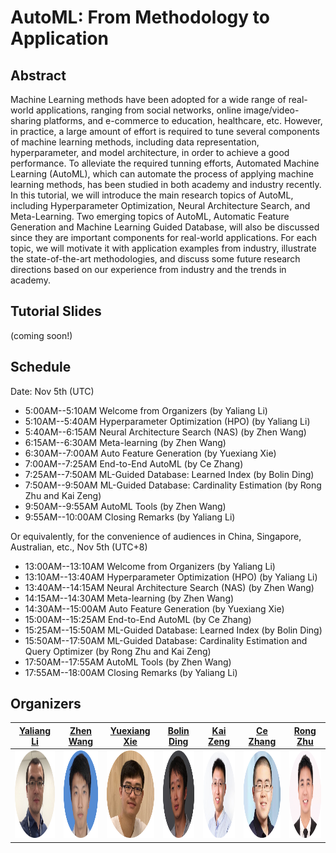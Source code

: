 # AutoML: From Methodology to Application

## Abstract
Machine Learning methods have been adopted for a wide range of real-world applications, ranging from social networks, online image/video-sharing platforms, and e-commerce to education, healthcare, etc. However, in practice, a large amount of effort is required to tune several components of machine learning methods, including data representation, hyperparameter, and model architecture, in order to achieve a good performance. To alleviate the required tunning efforts, Automated Machine Learning (AutoML), which can automate the process of applying machine learning methods, has been studied in both academy and industry recently. In this tutorial, we will introduce the main research topics of AutoML, including Hyperparameter Optimization, Neural Architecture Search, and Meta-Learning. Two emerging topics of AutoML, Automatic Feature Generation and Machine Learning Guided Database, will also be discussed since they are important components for real-world applications. For each topic, we will motivate it with application examples from industry, illustrate the state-of-the-art methodologies, and discuss some future research directions based on our experience from industry and the trends in academy.

## Tutorial Slides
(coming soon!)

## Schedule
Date: Nov 5th (UTC)
- 5:00AM--5:10AM Welcome from Organizers (by Yaliang Li)
- 5:10AM--5:40AM Hyperparameter Optimization (HPO) (by Yaliang Li)
- 5:40AM--6:15AM Neural Architecture Search (NAS) (by Zhen Wang)
- 6:15AM--6:30AM Meta-learning (by Zhen Wang)
- 6:30AM--7:00AM Auto Feature Generation (by Yuexiang Xie)
- 7:00AM--7:25AM End-to-End AutoML (by Ce Zhang)
- 7:25AM--7:50AM ML-Guided Database: Learned Index (by Bolin Ding)
- 7:50AM--9:50AM ML-Guided Database: Cardinality Estimation (by Rong Zhu and Kai Zeng)
- 9:50AM--9:55AM AutoML Tools (by Zhen Wang)
- 9:55AM--10:00AM Closing Remarks (by Yaliang Li)

Or equivalently, for the convenience of audiences in China, Singapore, Australian, etc., Nov 5th (UTC+8)
- 13:00AM--13:10AM Welcome from Organizers (by Yaliang Li)
- 13:10AM--13:40AM Hyperparameter Optimization (HPO) (by Yaliang Li)
- 13:40AM--14:15AM Neural Architecture Search (NAS) (by Zhen Wang)
- 14:15AM--14:30AM Meta-learning (by Zhen Wang)
- 14:30AM--15:00AM Auto Feature Generation (by Yuexiang Xie)
- 15:00AM--15:25AM End-to-End AutoML (by Ce Zhang)
- 15:25AM--15:50AM ML-Guided Database: Learned Index (by Bolin Ding)
- 15:50AM--17:50AM ML-Guided Database: Cardinality Estimation and Query Optimizer (by Rong Zhu and Kai Zeng)
- 17:50AM--17:55AM AutoML Tools (by Zhen Wang)
- 17:55AM--18:00AM Closing Remarks (by Yaliang Li)

## Organizers

| [Yaliang Li](https://sites.google.com/site/yaliangli/) | [Zhen Wang](https://joneswong.github.io/about/) | [Yuexiang Xie](https://xieyxclack.github.io/) | [Bolin Ding](https://www.bolin-ding.com/index.html) | [Kai Zeng](https://kai-zeng.github.io/) | [Ce Zhang](https://ds3lab.inf.ethz.ch/members/ce-zhang.html) | [Rong Zhu](https://redgitcard.github.io/redgitcard/) |
| :---: | :---: | :---: | :---: | :---: | :---: | :---: |
| <img class="rounded-circle" alt="140x140" width="140" height="140" src="materials/yaliang.png" data-holder-rendered="true"> | <img class="rounded-circle" alt="140x140" width="140" height="140" src="materials/zhen.png" data-holder-rendered="true"> | <img class="rounded-circle" alt="140x140" width="140" height="140" src="materials/yuexiang.png" data-holder-rendered="true"> | <img class="rounded-circle" alt="140x140" width="140" height="140" src="materials/bolin.png" data-holder-rendered="true"> | <img class="rounded-circle" alt="140x140" width="140" height="140" src="materials/kai.png" data-holder-rendered="true"> | <img class="rounded-circle" alt="140x140" width="140" height="140" src="materials/ce.png" data-holder-rendered="true"> | <img class="rounded-circle" alt="140x140" width="140" height="140" src="materials/rongzhu.png" data-holder-rendered="true"> |
